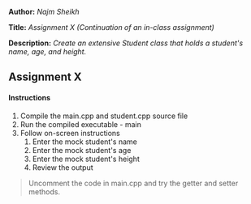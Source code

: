 **Author:** *Najm Sheikh*

**Title:** *Assignment X (Continuation of an in-class assignment)*

**Description:** *Create an extensive Student class that holds a student's name, age, and height.*

## Assignment X

#### Instructions
1. Compile the main.cpp and student.cpp source file
2. Run the compiled executable - main
3. Follow on-screen instructions
	1. Enter the mock student's name
	2. Enter the mock student's age
	3. Enter the mock student's height
	4. Review the output

> Uncomment the code in main.cpp and try the getter and setter methods.
